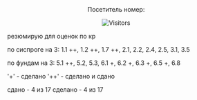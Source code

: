 <div align="center">
Посетитель номер:

![Visitors](https://count.getloli.com/@empty-labs-2courseFiit?name=empty-labs-2courseFiit&theme=booru-qualityhentais&padding=7&offset=0&align=top&scale=1&pixelated=1&darkmode=auto)

</div>

резюмирую
для оценок по кр

по сиспроге на 3:
1.1 ++,
1.2 ++,
1.7 ++,
2.1,
2.2,
2.4,
2.5,
3.1,
3.5

по фундам на 3:
5.1 ++,
5.2,
5.3,
6.1 +,
6.2 +,
6.3 +,
6.5 +,
6.8

'+' - сделано
'++' - сделано и сдано

сдано - 4 из 17
сделано - 4 из 17